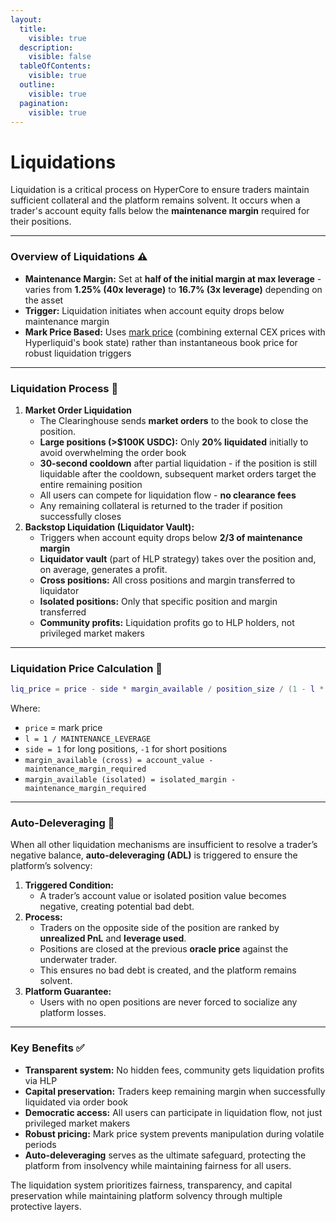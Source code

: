 ```yaml
---
layout:
  title:
    visible: true
  description:
    visible: false
  tableOfContents:
    visible: true
  outline:
    visible: true
  pagination:
    visible: true
---
```


# Liquidations

Liquidation is a critical process on HyperCore to ensure traders maintain sufficient collateral and the platform remains solvent. It occurs when a trader's account equity falls below the **maintenance margin** required for their positions.

***

### **Overview of Liquidations** ⚠️

* **Maintenance Margin:** Set at **half of the initial margin at max leverage** - varies from **1.25% (40x leverage)** to **16.7% (3x leverage)** depending on the asset
* **Trigger:** Liquidation initiates when account equity drops below maintenance margin
* **Mark Price Based:** Uses [mark price](../oracle.md#mark-price) (combining external CEX prices with Hyperliquid's book state) rather than instantaneous book price for robust liquidation triggers

***

### **Liquidation Process** 🔄

1. **Market Order Liquidation**
   * The Clearinghouse sends **market orders** to the book to close the position.
   * **Large positions (>$100K USDC):** Only **20% liquidated** initially to avoid overwhelming the order book
   * **30-second cooldown** after partial liquidation - if the position is still liquidable after the cooldown, subsequent market orders target the entire remaining position
   * All users can compete for liquidation flow - **no clearance fees**
   * Any remaining collateral is returned to the trader if position successfully closes
2. **Backstop Liquidation (Liquidator Vault):**
   * Triggers when account equity drops below **2/3 of maintenance margin**
   * **Liquidator vault** (part of HLP strategy) takes over the position and, on average, generates a profit.
   * **Cross positions:** All cross positions and margin transferred to liquidator
   * **Isolated positions:** Only that specific position and margin transferred
   * **Community profits:** Liquidation profits go to HLP holders, not privileged market makers

***

### **Liquidation Price Calculation** 🧮

```lua
liq_price = price - side * margin_available / position_size / (1 - l * side)
```

Where:

* `price` = mark price
* `l = 1 / MAINTENANCE_LEVERAGE`
* `side = 1` for long positions, `-1` for short positions
* `margin_available (cross) = account_value - maintenance_margin_required`
* `margin_available (isolated) = isolated_margin - maintenance_margin_required`

***

### **Auto-Deleveraging** 🔐

When all other liquidation mechanisms are insufficient to resolve a trader’s negative balance, **auto-deleveraging (ADL)** is triggered to ensure the platform’s solvency:

1. **Triggered Condition:**
   * A trader’s account value or isolated position value becomes negative, creating potential bad debt.
2. **Process:**
   * Traders on the opposite side of the position are ranked by **unrealized PnL** and **leverage used**.
   * Positions are closed at the previous **oracle price** against the underwater trader.
   * This ensures no bad debt is created, and the platform remains solvent.
3. **Platform Guarantee:**
   * Users with no open positions are never forced to socialize any platform losses.

***

### **Key Benefits** ✅

* **Transparent system:** No hidden fees, community gets liquidation profits via HLP
* **Capital preservation:** Traders keep remaining margin when successfully liquidated via order book
* **Democratic access:** All users can participate in liquidation flow, not just privileged market makers
* **Robust pricing:** Mark price system prevents manipulation during volatile periods
* **Auto-deleveraging** serves as the ultimate safeguard, protecting the platform from insolvency while maintaining fairness for all users.

The liquidation system prioritizes fairness, transparency, and capital preservation while maintaining platform solvency through multiple protective layers.

